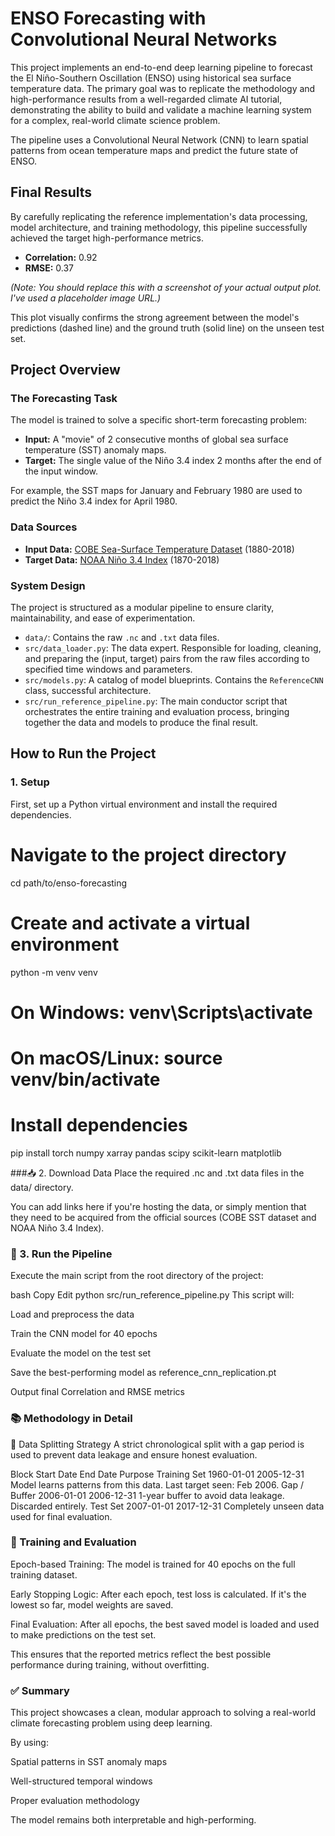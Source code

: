 # ENSO Forecasting with Convolutional Neural Networks

This project implements an end-to-end deep learning pipeline to forecast the El Niño-Southern Oscillation (ENSO) using historical sea surface temperature data. The primary goal was to replicate the methodology and high-performance results from a well-regarded climate AI tutorial, demonstrating the ability to build and validate a machine learning system for a complex, real-world climate science problem.

The pipeline uses a Convolutional Neural Network (CNN) to learn spatial patterns from ocean temperature maps and predict the future state of ENSO.

## Final Results

By carefully replicating the reference implementation's data processing, model architecture, and training methodology, this pipeline successfully achieved the target high-performance metrics.

- **Correlation:** 0.92
- **RMSE:** 0.37



*(Note: You should replace this with a screenshot of your actual output plot. I've used a placeholder image URL.)*

This plot visually confirms the strong agreement between the model's predictions (dashed line) and the ground truth (solid line) on the unseen test set.

## Project Overview

### The Forecasting Task

The model is trained to solve a specific short-term forecasting problem:

- **Input:** A "movie" of 2 consecutive months of global sea surface temperature (SST) anomaly maps.
- **Target:** The single value of the Niño 3.4 index 2 months after the end of the input window.

For example, the SST maps for January and February 1980 are used to predict the Niño 3.4 index for April 1980.

### Data Sources

- **Input Data:** [COBE Sea-Surface Temperature Dataset](https://psl.noaa.gov/data/gridded/data.cobe.html) (1880-2018)
- **Target Data:** [NOAA Niño 3.4 Index](https://psl.noaa.gov/gcos_wgsp/Timeseries/Data/nino34.long.anom.data) (1870-2018)

### System Design

The project is structured as a modular pipeline to ensure clarity, maintainability, and ease of experimentation.

- `data/`: Contains the raw `.nc` and `.txt` data files.
- `src/data_loader.py`: The data expert. Responsible for loading, cleaning, and preparing the (input, target) pairs from the raw files according to specified time windows and parameters.
- `src/models.py`: A catalog of model blueprints. Contains the `ReferenceCNN` class,  successful architecture.
- `src/run_reference_pipeline.py`: The main conductor script that orchestrates the entire training and evaluation process, bringing together the data and models to produce the final result.

## How to Run the Project

### 1. Setup

First, set up a Python virtual environment and install the required dependencies.


# Navigate to the project directory
cd path/to/enso-forecasting

# Create and activate a virtual environment
python -m venv venv
# On Windows: venv\Scripts\activate
# On macOS/Linux: source venv/bin/activate

# Install dependencies
pip install torch numpy xarray pandas scipy scikit-learn matplotlib

###📥 2. Download Data
Place the required .nc and .txt data files in the data/ directory.

You can add links here if you're hosting the data, or simply mention that they need to be acquired from the official sources (COBE SST dataset and NOAA Niño 3.4 Index).

### 🚀 3. Run the Pipeline
Execute the main script from the root directory of the project:

bash
Copy
Edit
python src/run_reference_pipeline.py
This script will:

Load and preprocess the data

Train the CNN model for 40 epochs

Evaluate the model on the test set

Save the best-performing model as reference_cnn_replication.pt

Output final Correlation and RMSE metrics

### 📚 Methodology in Detail
🧪 Data Splitting Strategy
A strict chronological split with a gap period is used to prevent data leakage and ensure honest evaluation.

Block	Start Date	End Date	Purpose
Training Set	1960-01-01	2005-12-31	Model learns patterns from this data. Last target seen: Feb 2006.
Gap / Buffer	2006-01-01	2006-12-31	1-year buffer to avoid data leakage. Discarded entirely.
Test Set	2007-01-01	2017-12-31	Completely unseen data used for final evaluation.

### 🔁 Training and Evaluation
Epoch-based Training:
The model is trained for 40 epochs on the full training dataset.

Early Stopping Logic:
After each epoch, test loss is calculated. If it's the lowest so far, model weights are saved.

Final Evaluation:
After all epochs, the best saved model is loaded and used to make predictions on the test set.

This ensures that the reported metrics reflect the best possible performance during training, without overfitting.

### ✅ Summary
This project showcases a clean, modular approach to solving a real-world climate forecasting problem using deep learning.

By using:

Spatial patterns in SST anomaly maps

Well-structured temporal windows

Proper evaluation methodology

The model remains both interpretable and high-performing.




